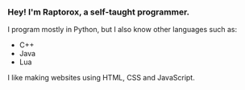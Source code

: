 ### Hey! I'm Raptorox, a self-taught programmer.
I program mostly in Python, but I also know other languages such as:
- C++
- Java
- Lua

I like making websites using HTML, CSS and JavaScript.
